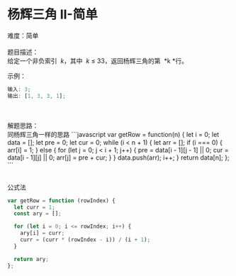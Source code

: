 # 杨辉三角 II-简单

难度：简单<br />
<br />题目描述：<br />给定一个非负索引  *k*，其中  *k* ≤ 33，返回杨辉三角的第  *k *行。

示例：

```javascript
输入: 3;
输出: [1, 3, 3, 1];
```

<br />
<br />解题思路：<br />同杨辉三角一样的思路
```javascript
var getRow = function(n) {
      let i = 0;
      let data = [];
      let pre = 0;
      let cur = 0;
      while (i < n + 1) {
        let arr = [];
        if (i === 0) {
          arr[i] = 1;
        } else {
          for (let j = 0; j < i + 1; j++) {
            pre = data[i - 1][j - 1] || 0;
            cur = data[i - 1][j] || 0;
            arr[j] = pre + cur;
          }
        }
        data.push(arr);
        i++;
      }
      return data[n];
};
```

<br />公式法

```javascript
var getRow = function (rowIndex) {
  let curr = 1;
  const ary = [];

  for (let i = 0; i <= rowIndex; i++) {
    ary[i] = curr;
    curr = (curr * (rowIndex - i)) / (i + 1);
  }

  return ary;
};
```
